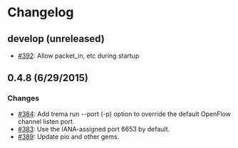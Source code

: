 # Changelog

## develop (unreleased)
* [#392](https://github.com/trema/trema/pull/392): Allow packet_in, etc during startup

## 0.4.8 (6/29/2015)
### Changes
* [#384](https://github.com/trema/trema/pull/384): Add trema run --port (-p) option to override the default OpenFlow channel listen port.
* [#383](https://github.com/trema/trema/pull/383): Use the IANA-assigned port 6653 by default.
* [#389](https://github.com/trema/trema/pull/389): Update pio and other gems.
